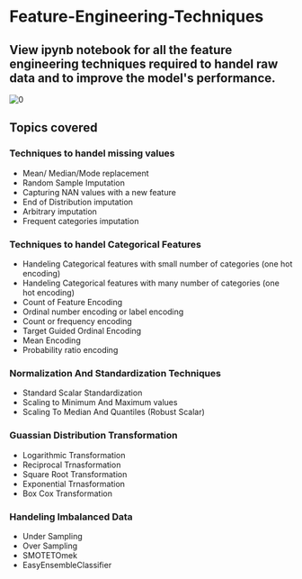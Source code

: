 # Feature-Engineering-Techniques

## View ipynb notebook for all the feature engineering techniques required to handel raw data and to improve the model's performance.

![0](https://user-images.githubusercontent.com/79327536/143132430-97544587-e5d2-4f8d-80ae-397d7d0ca1e3.png)

## Topics covered
### Techniques to handel missing values
- Mean/ Median/Mode replacement
- Random Sample Imputation
- Capturing NAN values with a new feature
- End of Distribution imputation
- Arbitrary imputation
- Frequent categories imputation

### Techniques to handel Categorical Features
- Handeling Categorical features with small number of categories (one hot encoding)
- Handeling Categorical features with many number of categories (one hot encoding)
- Count of Feature Encoding
- Ordinal number encoding or label encoding
- Count or frequency encoding
- Target Guided Ordinal Encoding
- Mean Encoding
- Probability ratio encoding

### Normalization And Standardization Techniques
- Standard Scalar Standardization
- Scaling to Minimum And Maximum values
- Scaling To Median And Quantiles (Robust Scalar)

### Guassian Distribution Transformation 
- Logarithmic Transformation 
- Reciprocal Trnasformation 
- Square Root Transformation 
- Exponential Trnasformation 
- Box Cox Transformation

### Handeling Imbalanced Data
- Under Sampling
- Over Sampling
- SMOTETOmek
- EasyEnsembleClassifier
